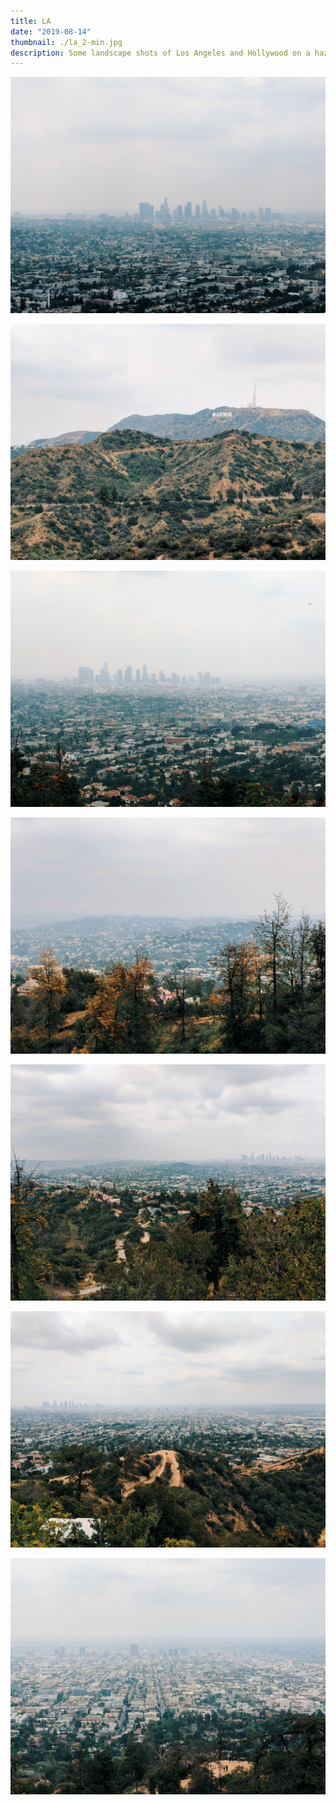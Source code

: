 ```yaml
---
title: LA
date: "2019-08-14"
thumbnail: ./la_2-min.jpg
description: Some landscape shots of Los Angeles and Hollywood on a hazy day from Griffith Park.
---
```


<div class="kg-card kg-image-card kg-width-full">

![LA](<./la_(1)-min.jpg>)

</div>

<div class="kg-card kg-image-card kg-width-full">

![LA](<./la_(3)-min.jpg>)

</div>

<div class="kg-card kg-image-card kg-width-full">

![LA](<./la_(5)-min.jpg>)

</div>

<div class="kg-card kg-image-card kg-width-full">

![LA](<./la_(4)-min.jpg>)

</div>

<div class="kg-card kg-image-card kg-width-full">

![LA](<./la_(6)-min.jpg>)

</div>

<div class="kg-card kg-image-card kg-width-full">

![LA](<./la_(7)-min.jpg>)

</div>

<div class="kg-card kg-image-card kg-width-full">

![LA](<./la_(8)-min.jpg>)

</div>
